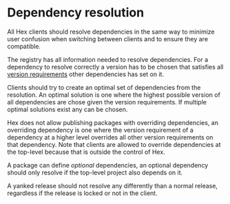 # Dependency resolution

All Hex clients should resolve dependencies in the same way to minimize user confusion when switching between clients and to ensure they are compatible.

The registry has all information needed to resolve dependencies. For a dependency to resolve correctly a version has to be chosen that satisfies all [version requirements][] other dependencies has set on it.

Clients should try to create an optimal set of dependencies from the resolution. An optimal solution is one where the highest possible version of all dependencies are chose given the version requirements. If multiple optimal solutions exist any can be chosen.

Hex does not allow publishing packages with overriding dependencies, an overriding dependency is one where the version requirement of a dependency at a higher level overrides all other version requirements on that dependency. Note that clients are allowed to override dependencies at the top-level because that is outside the control of Hex.

A package can define *optional* dependencies, an optional dependency should only resolve if the top-level project also depends on it.

A yanked release should not resolve any differently than a normal release, regardless if the release is locked or not in the client.

[version requirements]: http://elixir-lang.org/docs/stable/elixir/Version.html
